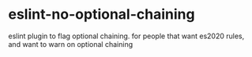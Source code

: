 # eslint-no-optional-chaining
eslint plugin to flag optional chaining. for people that want es2020 rules, and want to warn on optional chaining
